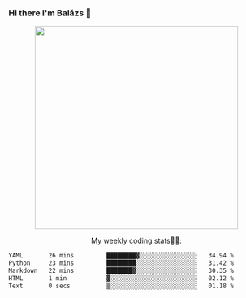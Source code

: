 ### Hi there I'm Balázs 👋
  
<p align="center">
  <img width="400" src="https://github-readme-stats.vercel.app/api/top-langs/?username=bkutasi&size_weight=0.5&count_weight=0.5&hide=jupyter%20notebook&layout=compact&theme=tokyonight">
</p>
<p align="center">
My weekly coding stats👨‍💻:
</p>
<!--START_SECTION:waka-->

```txt
YAML       26 mins         ████████▓░░░░░░░░░░░░░░░░   34.94 %
Python     23 mins         ████████░░░░░░░░░░░░░░░░░   31.42 %
Markdown   22 mins         ███████▓░░░░░░░░░░░░░░░░░   30.35 %
HTML       1 min           ▓░░░░░░░░░░░░░░░░░░░░░░░░   02.12 %
Text       0 secs          ▒░░░░░░░░░░░░░░░░░░░░░░░░   01.18 %
```

<!--END_SECTION:waka-->



<!--
**bkutasi/bkutasi** is a ✨ _special_ ✨ repository because its `README.md` (this file) appears on your GitHub profile.

Here are some ideas to get you started:

- 🔭 I’m currently working on ...
- 🌱 I’m currently learning ...
- 👯 I’m looking to collaborate on ...
- 🤔 I’m looking for help with ...
- 💬 Ask me about ...
- 📫 How to reach me: ...
- 😄 Pronouns: ...
- ⚡ Fun fact: ...
-->

